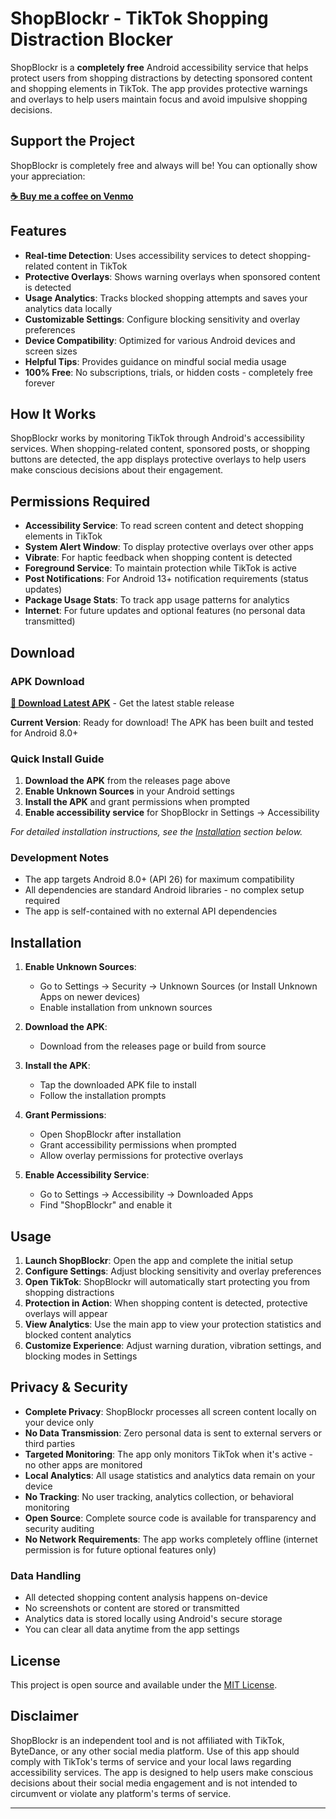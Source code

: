 # ShopBlockr - TikTok Shopping Distraction Blocker

ShopBlockr is a **completely free** Android accessibility service that helps protect users from shopping distractions by detecting sponsored content and shopping elements in TikTok. The app provides protective warnings and overlays to help users maintain focus and avoid impulsive shopping decisions.

## Support the Project

ShopBlockr is completely free and always will be! You can optionally show your appreciation:

**[☕ Buy me a coffee on Venmo](https://venmo.com/code?user_id=2128606729863168980&created=1759285371)**

## Features

- **Real-time Detection**: Uses accessibility services to detect shopping-related content in TikTok
- **Protective Overlays**: Shows warning overlays when sponsored content is detected
- **Usage Analytics**: Tracks blocked shopping attempts and saves your analytics data locally
- **Customizable Settings**: Configure blocking sensitivity and overlay preferences
- **Device Compatibility**: Optimized for various Android devices and screen sizes
- **Helpful Tips**: Provides guidance on mindful social media usage
- **100% Free**: No subscriptions, trials, or hidden costs - completely free forever

## How It Works

ShopBlockr works by monitoring TikTok through Android's accessibility services. When shopping-related content, sponsored posts, or shopping buttons are detected, the app displays protective overlays to help users make conscious decisions about their engagement.

## Permissions Required

- **Accessibility Service**: To read screen content and detect shopping elements in TikTok
- **System Alert Window**: To display protective overlays over other apps
- **Vibrate**: For haptic feedback when shopping content is detected
- **Foreground Service**: To maintain protection while TikTok is active
- **Post Notifications**: For Android 13+ notification requirements (status updates)
- **Package Usage Stats**: To track app usage patterns for analytics
- **Internet**: For future updates and optional features (no personal data transmitted)

## Download

### APK Download

**[📱 Download Latest APK](../../releases/latest)** - Get the latest stable release

**Current Version**: Ready for download! The APK has been built and tested for Android 8.0+

### Quick Install Guide

1. **Download the APK** from the releases page above
2. **Enable Unknown Sources** in your Android settings
3. **Install the APK** and grant permissions when prompted
4. **Enable accessibility service** for ShopBlockr in Settings → Accessibility

*For detailed installation instructions, see the [Installation](#installation) section below.*

### Development Notes

- The app targets Android 8.0+ (API 26) for maximum compatibility
- All dependencies are standard Android libraries - no complex setup required
- The app is self-contained with no external API dependencies

## Installation

1. **Enable Unknown Sources**: 
   - Go to Settings → Security → Unknown Sources (or Install Unknown Apps on newer devices)
   - Enable installation from unknown sources

2. **Download the APK**: 
   - Download from the releases page or build from source

3. **Install the APK**: 
   - Tap the downloaded APK file to install
   - Follow the installation prompts

4. **Grant Permissions**: 
   - Open ShopBlockr after installation
   - Grant accessibility permissions when prompted
   - Allow overlay permissions for protective overlays

5. **Enable Accessibility Service**: 
   - Go to Settings → Accessibility → Downloaded Apps
   - Find "ShopBlockr" and enable it

## Usage

1. **Launch ShopBlockr**: Open the app and complete the initial setup
2. **Configure Settings**: Adjust blocking sensitivity and overlay preferences
3. **Open TikTok**: ShopBlockr will automatically start protecting you from shopping distractions
4. **Protection in Action**: When shopping content is detected, protective overlays will appear
5. **View Analytics**: Use the main app to view your protection statistics and blocked content analytics
6. **Customize Experience**: Adjust warning duration, vibration settings, and blocking modes in Settings

## Privacy & Security

- **Complete Privacy**: ShopBlockr processes all screen content locally on your device only
- **No Data Transmission**: Zero personal data is sent to external servers or third parties
- **Targeted Monitoring**: The app only monitors TikTok when it's active - no other apps are monitored
- **Local Analytics**: All usage statistics and analytics data remain on your device
- **No Tracking**: No user tracking, analytics collection, or behavioral monitoring
- **Open Source**: Complete source code is available for transparency and security auditing
- **No Network Requirements**: The app works completely offline (internet permission is for future optional features only)

### Data Handling

- All detected shopping content analysis happens on-device
- No screenshots or content are stored or transmitted
- Analytics data is stored locally using Android's secure storage
- You can clear all data anytime from the app settings

## License

This project is open source and available under the [MIT License](LICENSE).

## Disclaimer

ShopBlockr is an independent tool and is not affiliated with TikTok, ByteDance, or any other social media platform. Use of this app should comply with TikTok's terms of service and your local laws regarding accessibility services. The app is designed to help users make conscious decisions about their social media engagement and is not intended to circumvent or violate any platform's terms of service.

---